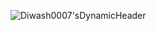 ![Diwash0007'sDynamicHeader](https://github.com/Diwash0007/Diwash0007/assets/140302453/7e1ca5f7-6826-4e87-a89b-bf33e2f13fc9)

<!--
### Hi there 👋
-->

<!--
**Diwash0007/Diwash0007** is a ✨ _special_ ✨ repository because its `README.md` (this file) appears on your GitHub profile.

Here are some ideas to get you started:

- 🔭 I’m currently working on ...
- 🌱 I’m currently learning ...
- 👯 I’m looking to collaborate on ...
- 🤔 I’m looking for help with ...
- 💬 Ask me about ...
- 📫 How to reach me: ...
- 😄 Pronouns: ...
- ⚡ Fun fact: ...
-->
